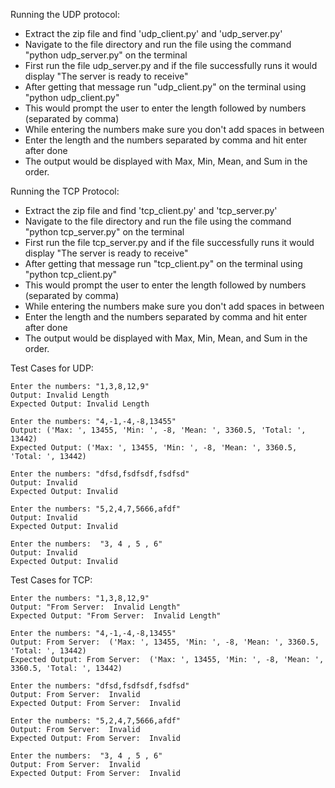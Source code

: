 Running the UDP protocol:

   * Extract the zip file and find 'udp_client.py' and 'udp_server.py'
   * Navigate to the file directory and run the file using the command "python udp_server.py" on the terminal
   * First run the file udp_server.py and if the file successfully runs it would display "The server is ready to receive"
   * After getting that message run "udp_client.py" on the terminal using "python udp_client.py"
   * This would prompt the user to enter the length followed by numbers (separated by comma)
   * While entering the numbers make sure you don't add spaces in between
   * Enter the length and the numbers separated by comma and hit enter after done
   * The output would be displayed with Max, Min, Mean, and Sum in the order.
  
Running the TCP Protocol:

   * Extract the zip file and find 'tcp_client.py' and 'tcp_server.py'
   * Navigate to the file directory and run the file using the command "python tcp_server.py" on the terminal
   * First run the file tcp_server.py and if the file successfully runs it would display "The server is ready to receive"
   * After getting that message run "tcp_client.py" on the terminal using "python tcp_client.py"
   * This would prompt the user to enter the length followed by numbers (separated by comma)
   * While entering the numbers make sure you don't add spaces in between
   * Enter the length and the numbers separated by comma and hit enter after done
   * The output would be displayed with Max, Min, Mean, and Sum in the order.
   
Test Cases for UDP:
    
    Enter the numbers: "1,3,8,12,9"
    Output: Invalid Length
    Expected Output: Invalid Length
    
    Enter the numbers: "4,-1,-4,-8,13455"
    Output: ('Max: ', 13455, 'Min: ', -8, 'Mean: ', 3360.5, 'Total: ', 13442)
    Expected Output: ('Max: ', 13455, 'Min: ', -8, 'Mean: ', 3360.5, 'Total: ', 13442)
    
    Enter the numbers: "dfsd,fsdfsdf,fsdfsd"
    Output: Invalid
    Expected Output: Invalid
    
    Enter the numbers: "5,2,4,7,5666,afdf"
    Output: Invalid
    Expected Output: Invalid
    
    Enter the numbers:  "3, 4 , 5 , 6"
    Output: Invalid
    Expected Output: Invalid
    
Test Cases for TCP:    
    
    Enter the numbers: "1,3,8,12,9"
    Output: "From Server:  Invalid Length"
    Expected Output: "From Server:  Invalid Length"
    
    Enter the numbers: "4,-1,-4,-8,13455"
    Output: From Server:  ('Max: ', 13455, 'Min: ', -8, 'Mean: ', 3360.5, 'Total: ', 13442)
    Expected Output: From Server:  ('Max: ', 13455, 'Min: ', -8, 'Mean: ', 3360.5, 'Total: ', 13442)
    
    Enter the numbers: "dfsd,fsdfsdf,fsdfsd"
    Output: From Server:  Invalid
    Expected Output: From Server:  Invalid
    
    Enter the numbers: "5,2,4,7,5666,afdf"
    Output: From Server:  Invalid
    Expected Output: From Server:  Invalid
    
    Enter the numbers:  "3, 4 , 5 , 6"
    Output: From Server:  Invalid
    Expected Output: From Server:  Invalid
    